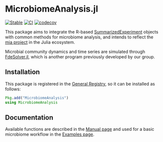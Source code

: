 # MicrobiomeAnalysis.jl

[![Stable](https://img.shields.io/badge/docs-stable-blue.svg)](https://juliaturkudatascience.github.io/MicrobiomeAnalysis.jl/stable/readme/)
[![CI](https://github.com/JuliaTurkuDataScience/MicrobiomeAnalysis.jl/actions/workflows/CI.yml/badge.svg?branch=main)](https://github.com/JuliaTurkuDataScience/MicrobiomeAnalysis.jl/actions/workflows/CI.yml)
[![codecov](https://codecov.io/gh/JuliaTurkuDataScience/MicrobiomeAnalysis.jl/branch/main/graph/badge.svg?token=VHEH1ZQLPA)](https://codecov.io/gh/JuliaTurkuDataScience/MicrobiomeAnalysis.jl)

This package aims to integrate the R-based [SummarizedExperiment](https://github.com/LTLA/SummarizedExperiments.jl) objects with common methods for microbiome analysis, and intends to reflect the [mia project](https://github.com/microbiome/mia/) in the Julia ecosystem.

Microbial community dynamics and time series are simulated through [FdeSolver.jl](https://github.com/JuliaTurkuDataScience/FdeSolver.jl), which is another program previously developed by our group.

## Installation

This package is registered in the [General Registry](https://github.com/JuliaRegistries/General), so it can be installed as follows:

```julia
Pkg.add("MicrobiomeAnalysis")
using MicrobiomeAnalysis
```

## Documentation

Available functions are described in the [Manual page](https://juliaturkudatascience.github.io/MicrobiomeAnalysis.jl/stable/) and used for a basic microbiome workflow in the [Examples page](https://juliaturkudatascience.github.io/MicrobiomeAnalysis.jl/stable/examples/).

